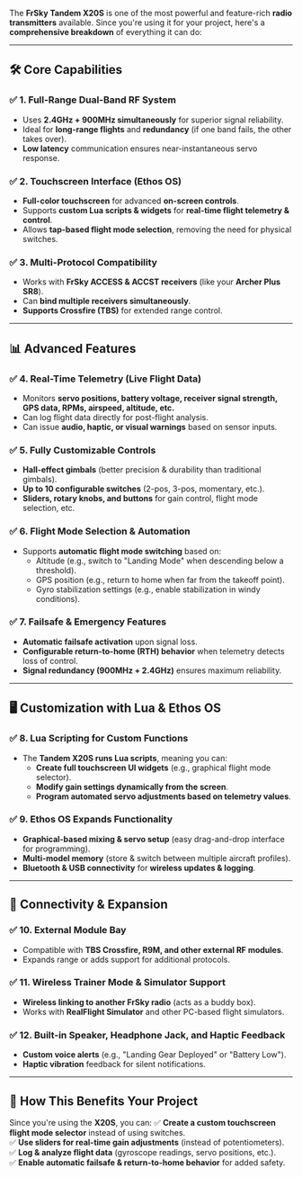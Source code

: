 The **FrSky Tandem X20S** is one of the most powerful and feature-rich **radio transmitters** available. Since you're using it for your project, here's a **comprehensive breakdown** of everything it can do:

* * * * *

**🛠️ Core Capabilities**
-------------------------

### ✅ **1\. Full-Range Dual-Band RF System**

-   Uses **2.4GHz + 900MHz simultaneously** for superior signal reliability.
-   Ideal for **long-range flights** and **redundancy** (if one band fails, the other takes over).
-   **Low latency** communication ensures near-instantaneous servo response.

### ✅ **2\. Touchscreen Interface (Ethos OS)**

-   **Full-color touchscreen** for advanced **on-screen controls**.
-   Supports **custom Lua scripts & widgets** for **real-time flight telemetry & control**.
-   Allows **tap-based flight mode selection**, removing the need for physical switches.

### ✅ **3\. Multi-Protocol Compatibility**

-   Works with **FrSky ACCESS & ACCST receivers** (like your **Archer Plus SR8**).
-   Can **bind multiple receivers simultaneously**.
-   **Supports Crossfire (TBS)** for extended range control.

* * * * *

**📊 Advanced Features**
------------------------

### ✅ **4\. Real-Time Telemetry (Live Flight Data)**

-   Monitors **servo positions, battery voltage, receiver signal strength, GPS data, RPMs, airspeed, altitude, etc.**
-   Can log flight data directly for post-flight analysis.
-   Can issue **audio, haptic, or visual warnings** based on sensor inputs.

### ✅ **5\. Fully Customizable Controls**

-   **Hall-effect gimbals** (better precision & durability than traditional gimbals).
-   **Up to 10 configurable switches** (2-pos, 3-pos, momentary, etc.).
-   **Sliders, rotary knobs, and buttons** for gain control, flight mode selection, etc.

### ✅ **6\. Flight Mode Selection & Automation**

-   Supports **automatic flight mode switching** based on:
    -   Altitude (e.g., switch to "Landing Mode" when descending below a threshold).
    -   GPS position (e.g., return to home when far from the takeoff point).
    -   Gyro stabilization settings (e.g., enable stabilization in windy conditions).

### ✅ **7\. Failsafe & Emergency Features**

-   **Automatic failsafe activation** upon signal loss.
-   **Configurable return-to-home (RTH) behavior** when telemetry detects loss of control.
-   **Signal redundancy (900MHz + 2.4GHz)** ensures maximum reliability.

* * * * *

**🖥️ Customization with Lua & Ethos OS**
-----------------------------------------

### ✅ **8\. Lua Scripting for Custom Functions**

-   The **Tandem X20S runs Lua scripts**, meaning you can:
    -   **Create full touchscreen UI widgets** (e.g., graphical flight mode selector).
    -   **Modify gain settings dynamically from the screen**.
    -   **Program automated servo adjustments based on telemetry values**.

### ✅ **9\. Ethos OS Expands Functionality**

-   **Graphical-based mixing & servo setup** (easy drag-and-drop interface for programming).
-   **Multi-model memory** (store & switch between multiple aircraft profiles).
-   **Bluetooth & USB connectivity** for **wireless updates & logging**.

* * * * *

**🔌 Connectivity & Expansion**
-------------------------------

### ✅ **10\. External Module Bay**

-   Compatible with **TBS Crossfire, R9M, and other external RF modules**.
-   Expands range or adds support for additional protocols.

### ✅ **11\. Wireless Trainer Mode & Simulator Support**

-   **Wireless linking to another FrSky radio** (acts as a buddy box).
-   Works with **RealFlight Simulator** and other PC-based flight simulators.

### ✅ **12\. Built-in Speaker, Headphone Jack, and Haptic Feedback**

-   **Custom voice alerts** (e.g., "Landing Gear Deployed" or "Battery Low").
-   **Haptic vibration** feedback for silent notifications.

* * * * *

**🚀 How This Benefits Your Project**
-------------------------------------

Since you're using the **X20S**, you can: ✅ **Create a custom touchscreen flight mode selector** instead of using switches.\
✅ **Use sliders for real-time gain adjustments** (instead of potentiometers).\
✅ **Log & analyze flight data** (gyroscope readings, servo positions, etc.).\
✅ **Enable automatic failsafe & return-to-home behavior** for added safety.